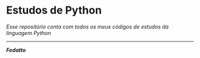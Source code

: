 # Estudos de Python
_Esse repositório conta com todos os meus códigos de estudos da linguagem Python_

---

_**Fedatto**_
